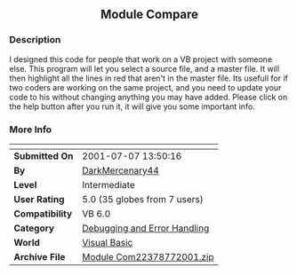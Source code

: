 ﻿<div align="center">

## Module Compare


</div>

### Description

I designed this code for people that work on a VB project with someone else. This program will let you select a source file, and a master file. It will then highlight all the lines in red that aren't in the master file. Its usefull for if two coders are working on the same project, and you need to update your code to his without changing anything you may have added. Please click on the help button after you run it, it will give you some important info.
 
### More Info
 


<span>             |<span>
---                |---
**Submitted On**   |2001-07-07 13:50:16
**By**             |[DarkMercenary44](https://github.com/Planet-Source-Code/PSCIndex/blob/master/ByAuthor/darkmercenary44.md)
**Level**          |Intermediate
**User Rating**    |5.0 (35 globes from 7 users)
**Compatibility**  |VB 6\.0
**Category**       |[Debugging and Error Handling](https://github.com/Planet-Source-Code/PSCIndex/blob/master/ByCategory/debugging-and-error-handling__1-26.md)
**World**          |[Visual Basic](https://github.com/Planet-Source-Code/PSCIndex/blob/master/ByWorld/visual-basic.md)
**Archive File**   |[Module Com22378772001\.zip](https://github.com/Planet-Source-Code/darkmercenary44-module-compare__1-24812/archive/master.zip)








